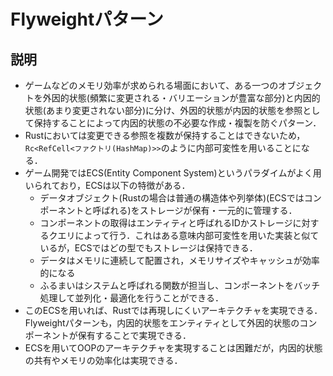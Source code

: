 # Flyweightパターン

## 説明

- ゲームなどのメモリ効率が求められる場面において、ある一つのオブジェクトを外因的状態(頻繁に変更される・バリエーションが豊富な部分)と内因的状態(あまり変更されない部分)に分け、外因的状態が内因的状態を参照として保持することによって内因的状態の不必要な作成・複製を防ぐパターン．
- Rustにおいては変更できる参照を複数が保持することはできないため，`Rc<RefCell<ファクトリ(HashMap)>>`のように内部可変性を用いることになる．
- ゲーム開発ではECS(Entity Component System)というパラダイムがよく用いられており，ECSは以下の特徴がある．
  - データオブジェクト(Rustの場合は普通の構造体や列挙体)(ECSではコンポーネントと呼ばれる)をストレージが保有・一元的に管理する．
  - コンポーネントの取得はエンティティと呼ばれるIDかストレージに対するクエリによって行う．これはある意味内部可変性を用いた実装と似ているが，ECSではどの型でもストレージは保持できる．
  - データはメモリに連続して配置され，メモリサイズやキャッシュが効率的になる
  - ふるまいはシステムと呼ばれる関数が担当し、コンポーネントをバッチ処理して並列化・最適化を行うことができる．
- このECSを用いれば、Rustでは再現しにくいアーキテクチャを実現できる．Flyweightパターンも，内因的状態をエンティティとして外因的状態のコンポーネントが保有することで実現できる．
- ECSを用いてOOPのアーキテクチャを実現することは困難だが，内因的状態の共有やメモリの効率化は実現できる．
